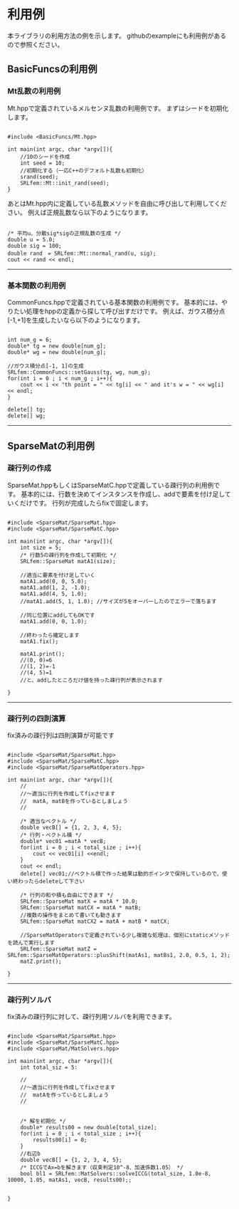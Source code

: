 # 利用例
本ライブラリの利用方法の例を示します。
githubのexampleにも利用例があるので参照ください。

## BasicFuncsの利用例
### Mt乱数の利用例
Mt.hppで定義されているメルセンヌ乱数の利用例です。
まずはシードを初期化します。

```cpp:

#include <BasicFuncs/Mt.hpp>

int main(int argc, char *argv[]){
    //10のシードを作成
    int seed = 10;
    //初期化する（一応C++のデフォルト乱数も初期化）
    srand(seed);
    SRLfem::Mt::init_rand(seed);
}

```

あとはMt.hpp内に定義している乱数メソッドを自由に呼び出して利用してください。
例えば正規乱数なら以下のようになります。

```cpp:

/* 平均u、分散sig*sigの正規乱数の生成 */
double u = 5.0;
double sig = 100;
double rand　= SRLfem::Mt::normal_rand(u, sig);
cout << rand << endl;

```

------

### 基本関数の利用例
CommonFuncs.hppで定義されている基本関数の利用例です。
基本的には、やりたい処理をhppの定義から探して呼び出すだけです。
例えば、ガウス積分点[-1,+1]を生成したいなら以下のようになります。

```cpp:

int num_g = 6;
double* tg = new double[num_g];
double* wg = new double[num_g];

//ガウス積分点[-1, 1]の生成
SRLfem::CommonFuncs::setGauss(tg, wg, num_g);
for(int i = 0 ; i < num_g ; i++){
    cout << i << "th point = " << tg[i] << " and it's w = " << wg[i] << endl;
}

delete[] tg;
delete[] wg;

```


------

## SparseMatの利用例
### 疎行列の作成
SparseMat.hppもしくはSparseMatC.hppで定義している疎行列の利用例です。
基本的には、行数を決めてインスタンスを作成し、addで要素を付け足していくだけです。
行列が完成したらfixで固定します。


```cpp:

#include <SparseMat/SparseMat.hpp>
#include <SparseMat/SparseMatC.hpp>

int main(int argc, char *argv[]){
    int size = 5;
    /* 行数5の疎行列を作成して初期化 */
    SRLfem::SparseMat matA1(size);

    //適当に要素を付け足していく
    matA1.add(0, 0, 5.0);
    matA1.add(1, 2, -1.0);
    matA1.add(4, 5, 1.0);
    //matA1.add(5, 1, 1.0); //サイズが5をオーバーしたのでエラーで落ちます

    //同じ位置にaddしてもOKです
    matA1.add(0, 0, 1.0);

    //終わったら確定します
    matA1.fix();

    matA1.print();
    //(0, 0)=6
    //(1, 2)=-1
    //(4, 5)=1
    //と、addしたところだけ値を持った疎行列が表示されます

}

```

------


### 疎行列の四則演算
fix済みの疎行列は四則演算が可能です

```cpp:

#include <SparseMat/SparseMat.hpp>
#include <SparseMat/SparseMatC.hpp>
#include <SparseMat/SparseMatOperators.hpp>

int main(int argc, char *argv[]){
    //
    //～適当に行列を作成してfixさせます
    //  matA, matBを作っているとしましょう
    //

    /* 適当なベクトル */
    double vecB[] = {1, 2, 3, 4, 5};
    /* 行列・ベクトル積 */
    double* vec01 =matA * vecB;
    for(int i = 0 ; i < total_size ; i++){
        cout << vec01[i] <<endl;
    }
    cout << endl;
    delete[] vec01;//ベクトル積で作った結果は動的ポインタで保持しているので、使い終わったらdeleteして下さい

    /* 行列の和や積も自由にできます */
    SRLfem::SparseMat matX = matA * 10.0;
    SRLfem::SparseMat matCX = matA * matB;
    //複数の操作をまとめて書いても動きます
    SRLfem::SparseMat matCX2 = matA + matB * matCX;

    //SparseMatOperatorsで定義されている少し複雑な処理は、個別にstaticメソッドを読んで実行します
    SRLfem::SparseMat matZ = SRLfem::SparseMatOperators::plusShift(matAs1, matBs1, 2.0, 0.5, 1, 2);
    matZ.print();

}

```



------


### 疎行列ソルバ
fix済みの疎行列に対して、疎行列用ソルバを利用できます。



```cpp:

#include <SparseMat/SparseMat.hpp>
#include <SparseMat/SparseMatC.hpp>
#include <SparseMat/MatSolvers.hpp>

int main(int argc, char *argv[]){
    int total_siz = 5:

    //
    //～適当に行列を作成してfixさせます
    //  matAを作っているとしましょう
    //


	/* 解を初期化 */
    double* results00 = new double[total_size];
    for(int i = 0 ; i < total_size ; i++){
        results00[i] = 0;
    }    
    //右辺b
    double vecB[] = {1, 2, 3, 4, 5};
    /* ICCGでAx=bを解きます（収束判定10^-8、加速係数1.05） */
    bool bl1 = SRLfem::MatSolvers::solveICCG(total_size, 1.0e-8, 10000, 1.05, matAs1, vecB, results00);;


}

```

